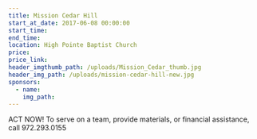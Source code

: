 ```yaml
---
title: Mission Cedar Hill
start_at_date: 2017-06-08 00:00:00
start_time:
end_time:
location: High Pointe Baptist Church
price:
price_link:
header_imgthumb_path: /uploads/Mission_Cedar_thumb.jpg
header_img_path: /uploads/mission-cedar-hill-new.jpg
sponsors:
  - name:
    img_path:
---
```



ACT NOW! To serve on a team, provide materials, or financial assistance, call 972.293.0155